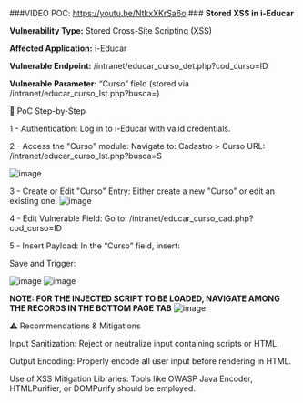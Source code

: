###VIDEO POC:  https://youtu.be/NtkxXKrSa6o ###
**Stored XSS in i-Educar**

**Vulnerability Type:** Stored Cross-Site Scripting (XSS)

**Affected Application:** i-Educar

**Vulnerable Endpoint:** /intranet/educar_curso_det.php?cod_curso=ID

**Vulnerable Parameter:** “Curso” field (stored via /intranet/educar_curso_lst.php?busca=)

🔧 PoC Step-by-Step

1 - Authentication:
Log in to i-Educar with valid credentials.

2 - Access the "Curso" module:
Navigate to:
Cadastro > Curso
URL: /intranet/educar_curso_lst.php?busca=S

![image](https://github.com/user-attachments/assets/1d83b270-1975-44eb-845a-0fd33e8742a5)


3 - Create or Edit "Curso" Entry:
Either create a new "Curso" or edit an existing one.
![image](https://github.com/user-attachments/assets/28021473-bdac-4135-8dfe-09992afbb861)


4  - Edit Vulnerable Field:
Go to:
/intranet/educar_curso_cad.php?cod_curso=ID

5 - Insert Payload:
In the “Curso” field, insert:

<script>alert('PoC VulDB i-Educar Pacxxx')</script>
Save and Trigger:

![image](https://github.com/user-attachments/assets/e8dd9133-aa06-46d1-8db5-ce544d8c0589)
![image](https://github.com/user-attachments/assets/b9192971-dd94-4f8e-8640-6b6c6550f0e9)

**NOTE: FOR THE INJECTED SCRIPT TO BE LOADED, NAVIGATE AMONG THE RECORDS IN THE BOTTOM PAGE TAB**
![image](https://github.com/user-attachments/assets/c5ecfd15-d4f4-4111-a4b7-b8a8a88551c3)

⚠️ Recommendations & Mitigations

Input Sanitization: Reject or neutralize input containing scripts or HTML.

Output Encoding: Properly encode all user input before rendering in HTML.

Use of XSS Mitigation Libraries: Tools like OWASP Java Encoder, HTMLPurifier, or DOMPurify should be employed.
